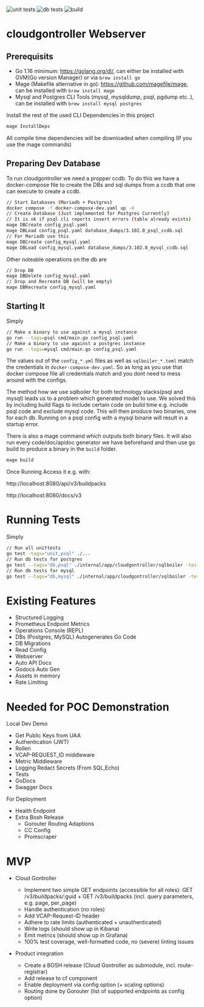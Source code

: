 ![unit tests](https://github.tools.sap/cloudfoundry/cloudgontroller/workflows/Run%20unit%20tests/badge.svg) ![db tests](https://github.tools.sap/cloudfoundry/cloudgontroller/workflows/Run%20database%20tests/badge.svg) ![build](https://github.tools.sap/cloudfoundry/cloudgontroller/workflows/Build%20binaries/badge.svg)
# cloudgontroller Webserver
## Prerequisits
- Go 1.16 minimum: https://golang.org/dl/, can either be installed with GVM(Go version Manager) or via `brew install go`
- Mage (Makefile alternative in go): https://github.com/magefile/mage, can be installed with `brew install mage`
- Mysql and Postgres CLI Tools (mysql, mysqldump, psql, pgdump etc..), can be installed with `brew install mysql postgres`

Install the rest of the used CLI Dependencies in this project
```bash
mage InstallDeps
```
All compile time dependencies will be downloaded when compiling (If you use the mage commands)

## Preparing Dev Database

To run cloudgontroller we need a propper ccdb.
To do this we have a docker-compose file to create the DBs and sql dumps from a ccdb that one can execute to create a ccdb.

```bash
// Start Databases (Mariadb + Postgres)
docker compose -f docker-compose-dev.yaml up -d
// Create Database (Just implemented for Postgres Currently)
// It is ok if psql cli reports insert errors (table already exists)
mage DBCreate config_psql.yaml
mage DBLoad config_psql.yaml database_dumps/3.102.0_psql_ccdb.sql
// For Mariadb use this
mage DBCreate config_mysql.yaml
mage DBLoad config_mysql.yaml database_dumps/3.102.0_mysql_ccdb.sql
```

Other noteable operations on the db are
```bash
// Drop DB
mage DBDelete config_mysql.yaml
// Drop and Recreate DB (will be empty)
mage DBRecreate config_mysql.yaml
```

## Starting It
Simply
```bash
// Make a binary to use against a mysql instance
go run --tags=psql cmd/main.go config_psql.yaml
// Make a binary to use against a postgres instance
go run --tags=mysql cmd/main.go config_psql.yaml
```

The values out of the `config_*.yml` files as well as `sqlboiler_*.toml` match the credentials in `docker-compose-dev.yaml`.
So as long as you use that docker compose file all credentials match and you dont need to mess around with the configs.

The method how we use sqlboiler for both technology stacks(psql and mysql) leads us to a problem which generated model to use.
We solved this by including build flags to include certain code on build time e.g. include psql code and exclude mysql code.
This will then produce two binaries, one for each db. Running on a psql config with a mysql binarie will result in a startup error.

There is also a mage command which outputs both binary files.
It will also run every code/doc/apidoc generator we have beforehand and then use
go build to produce a binary in the `build` folder.
```bash
mage build
```

Once Running Access it e.g. with:

http://localhost:8080/api/v3/buildpacks

http://localhost:8080/docs/v3


# Running Tests
Simply
```bash
// Run all unittests
go test -tags="unit,psql" ./...
// Run db tests for postgres
go test --tags="db,psql" ./internal/app/cloudgontroller/sqlboiler -test.config sqlboiler_psql.toml
// Run db tests for mysql
go test --tags="db,mysql" ./internal/app/cloudgontroller/sqlboiler -test.config sqlboiler_mysql.toml
```

# Existing Features
- Structured Logging
- Prometheus Endpoint Metrics
- Operations Console (REPL)
- DBs (Postgres, MySQL) Autogenerates Go Code
- DB Migrations
- Read Config
- Webserver
- Auto API Docs
- Godocs Auto Gen
- Assets in memory
- Rate Limiting


# Needed for POC Demonstration
Local Dev Demo
- Get Public Keys from UAA
- Authentication (JWT)
- Rollen
- VCAP-REQUEST_ID middleware
- Metric Middleware
- Logging Redact Secrets (From SQL,Echo)
- Tests
- GoDocs
- Swagger Docs

For Deployment
- Health Endpoint
- Extra Bosh Release
  - Gorouter Routing Adaptions
  - CC Config
  - Promscraper


# MVP

- Cloud Gontroller
  - Implement two simple GET endpoints (accessible for all roles): GET /v3/buildpacks/:guid + GET /v3/buildpacks (incl. query parameters, e.g. page, per_page)
  - Handle authentication (no roles)
  - Add VCAP-Request-ID header
  - Adhere to rate limits (authenticated + unauthenticated)
  - Write logs (should show up in Kibana)
  - Emit metrics (should show up in Grafana)
  - 100% test coverage, well-formatted code, no (severe) linting issues

- Product integration
  - Create a BOSH release (Cloud Gontroller as submodule, incl. route-registrar)
  - Add release to cf component
  - Enable deployment via config option (+ scaling options)
  - Routing done by Gorouter (list of supported endpoints as config option)
